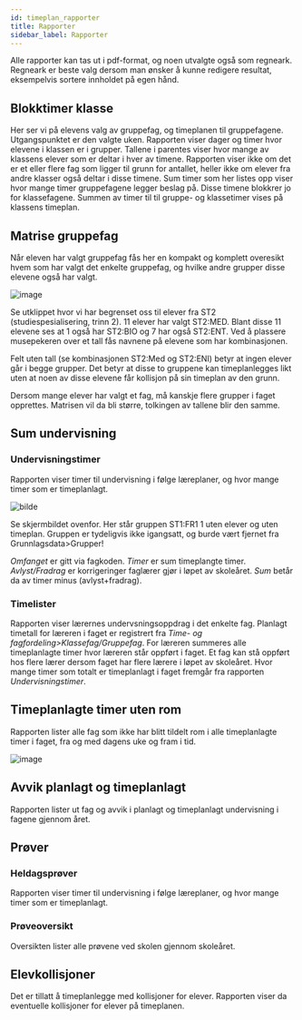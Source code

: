 ```yaml
---
id: timeplan_rapporter
title: Rapporter
sidebar_label: Rapporter
---
```

Alle rapporter kan tas ut i pdf-format, og noen utvalgte også som regneark. Regneark er beste valg dersom man ønsker å kunne redigere resultat, eksempelvis sortere innholdet på egen hånd.

## Blokktimer klasse
Her ser vi på elevens valg av gruppefag, og timeplanen til gruppefagene.
Utgangspunktet er den valgte uken. Rapporten viser dager og timer hvor elevene i klassen er i grupper. Tallene i parentes viser hvor mange av klassens elever som er deltar i hver av timene. Rapporten viser ikke om det er et eller flere fag som ligger til grunn for antallet, heller ikke om elever fra andre klasser også deltar i disse timene. 
Sum timer som her listes opp viser hvor mange timer gruppefagene legger beslag på. Disse timene blokkrer jo for klassefagene. Summen av timer til til gruppe- og klassetimer vises på klassens timeplan.

## Matrise gruppefag
Når eleven har valgt gruppefag fås her en kompakt og komplett overesikt hvem som har valgt det enkelte gruppefag, og hvilke andre grupper disse elevene også har valgt.

![image](https://github.com/BarmanHanssen/iskole/assets/80097133/006c1874-d623-47ce-9ee0-c95d819ec213)


Se utklippet hvor vi har begrenset oss til elever fra ST2 (studiespesialisering, trinn 2).
11 elever har valgt ST2:MED. Blant disse 11 elevene ses at 1 også har ST2:BIO og 7 har også ST2:ENT.
Ved å plassere musepekeren over et tall fås navnene på elevene som har kombinasjonen.

Felt uten tall (se kombinasjonen ST2:Med og ST2:ENI) betyr at ingen elever går i begge grupper. Det betyr at disse to gruppene kan timeplanlegges likt uten at noen av disse elevene får kollisjon på sin timeplan av den grunn.

Dersom mange elever har valgt et fag, må kanskje flere grupper i faget opprettes. Matrisen vil da bli større, tolkingen av tallene blir den samme.


## Sum undervisning

### Undervisningstimer
Rapporten viser timer til undervisning i følge læreplaner, og hvor mange timer som er timeplanlagt.

![bilde](https://github.com/BarmanHanssen/iskole/assets/80097133/ca2d7b33-21d1-4d72-a794-f4dbd0befcf3)


Se skjermbildet ovenfor. Her står gruppen ST1:FR1 1 uten elever og uten timeplan. Gruppen er tydeligvis ikke igangsatt, og burde vært fjernet fra Grunnlagsdata>Grupper!

_Omfanget_ er gitt via fagkoden.
_Timer_ er sum timeplangte timer.
_Avlyst/Fradrag_ er korrigeringer faglærer gjør i løpet av skoleåret. 
_Sum_ betår da av  timer minus (avlyst+fradrag).

### Timelister
Rapporten viser lærernes undervsningsoppdrag i det enkelte fag. Planlagt timetall for læreren i faget er registrert fra _Time- og fagfordeling>Klassefag/Gruppefag_.  For læreren summeres alle timeplanlagte timer hvor læreren står oppført i faget. Et fag kan stå oppført hos flere lærer dersom faget har flere lærere i løpet av skoleåret. Hvor mange timer som totalt er timeplanlagt i faget fremgår fra rapporten _Undervisningstimer_.

## Timeplanlagte timer uten rom
Rapporten lister alle fag som ikke har blitt tildelt rom i alle timeplanlagte timer i faget,  fra og med dagens uke og fram i tid. 

![image](https://github.com/BarmanHanssen/iskole/assets/80097133/c22ca718-f2a1-4d5e-a504-77b105b451ef)


## Avvik planlagt og timeplanlagt
Rapporten lister  ut fag og avvik i planlagt og timeplanlagt undervisning i fagene gjennom året.

## Prøver

### Heldagsprøver
Rapporten viser timer til undervisning i følge læreplaner, og hvor mange timer som er timeplanlagt.

### Prøveoversikt
Oversikten lister alle prøvene ved skolen gjennom skoleåret.

## Elevkollisjoner
Det er tillatt å timeplanlegge med kollisjoner for elever. Rapporten viser da eventuelle kollisjoner for elever på timeplanen.
